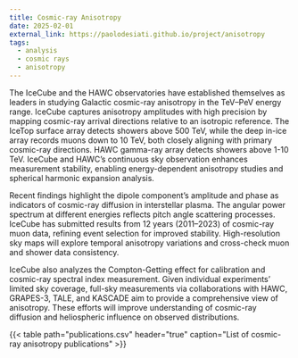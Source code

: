 ```yaml
---
title: Cosmic-ray Anisotropy
date: 2025-02-01
external_link: https://paolodesiati.github.io/project/anisotropy
tags:
  - analysis
  - cosmic rays
  - anisotropy
---
```


The IceCube and the HAWC observatories have established themselves as leaders in studying Galactic cosmic-ray anisotropy in the TeV–PeV energy range. IceCube captures anisotropy amplitudes with high precision by mapping cosmic-ray arrival directions relative to an isotropic reference. The IceTop surface array detects showers above 500 TeV, while the deep in-ice array records muons down to 10 TeV, both closely aligning with primary cosmic-ray directions. HAWC gamma-ray array detects showers above 1-10 TeV. IceCube and HAWC’s continuous sky observation enhances measurement stability, enabling energy-dependent anisotropy studies and spherical harmonic expansion analysis.

Recent findings highlight the dipole component’s amplitude and phase as indicators of cosmic-ray diffusion in interstellar plasma. The angular power spectrum at different energies reflects pitch angle scattering processes. IceCube has submitted results from 12 years (2011–2023) of cosmic-ray muon data, refining event selection for improved stability. High-resolution sky maps will explore temporal anisotropy variations and cross-check muon and shower data consistency.  

IceCube also analyzes the Compton-Getting effect for calibration and cosmic-ray spectral index measurement. Given individual experiments’ limited sky coverage, full-sky measurements via collaborations with HAWC, GRAPES-3, TALE, and KASCADE aim to provide a comprehensive view of anisotropy. These efforts will improve understanding of cosmic-ray diffusion and heliospheric influence on observed distributions.

{{< table path="publications.csv" header="true" caption="List of cosmic-ray anisotropy publications" >}}

<!--more-->
